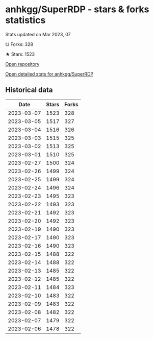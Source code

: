 # anhkgg/SuperRDP - stars & forks statistics

Stats updated on Mar 2023, 07

☋ Forks: 328

★ Stars: 1523

[Open repository](https://github.com/anhkgg/SuperRDP)

[Open detailed stats for anhkgg/SuperRDP](https://reviewgithub.com/rep/anhkgg/SuperRDP)

## Historical data
| Date | Stars | Forks |
|------|-------|-------|
| 2023-03-07 | 1523 | 328 | 
| 2023-03-05 | 1517 | 327 | 
| 2023-03-04 | 1516 | 326 | 
| 2023-03-03 | 1515 | 325 | 
| 2023-03-02 | 1513 | 325 | 
| 2023-03-01 | 1510 | 325 | 
| 2023-02-27 | 1500 | 324 | 
| 2023-02-26 | 1499 | 324 | 
| 2023-02-25 | 1499 | 324 | 
| 2023-02-24 | 1496 | 324 | 
| 2023-02-23 | 1495 | 323 | 
| 2023-02-22 | 1493 | 323 | 
| 2023-02-21 | 1492 | 323 | 
| 2023-02-20 | 1492 | 323 | 
| 2023-02-19 | 1490 | 323 | 
| 2023-02-17 | 1490 | 323 | 
| 2023-02-16 | 1490 | 323 | 
| 2023-02-15 | 1488 | 322 | 
| 2023-02-14 | 1488 | 322 | 
| 2023-02-13 | 1485 | 322 | 
| 2023-02-12 | 1485 | 322 | 
| 2023-02-11 | 1484 | 323 | 
| 2023-02-10 | 1483 | 322 | 
| 2023-02-09 | 1483 | 322 | 
| 2023-02-08 | 1482 | 322 | 
| 2023-02-07 | 1479 | 322 | 
| 2023-02-06 | 1478 | 322 | 

